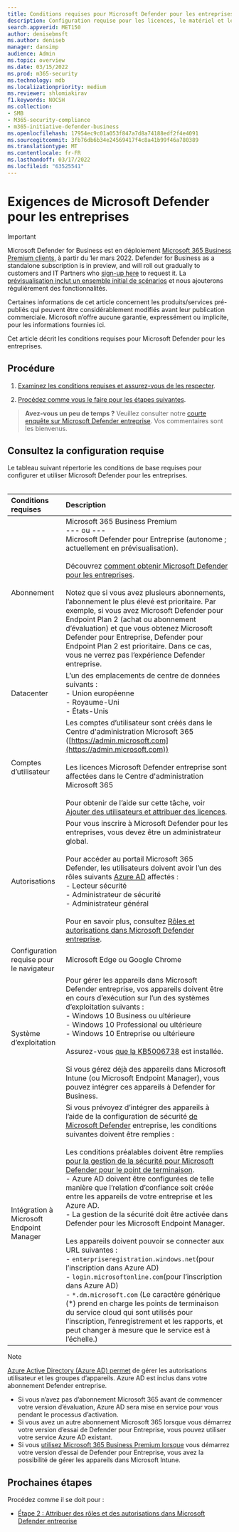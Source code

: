 ```yaml
---
title: Conditions requises pour Microsoft Defender pour les entreprises
description: Configuration requise pour les licences, le matériel et les logiciels Microsoft Defender pour les entreprises
search.appverid: MET150
author: denisebmsft
ms.author: deniseb
manager: dansimp
audience: Admin
ms.topic: overview
ms.date: 03/15/2022
ms.prod: m365-security
ms.technology: mdb
ms.localizationpriority: medium
ms.reviewer: shlomiakirav
f1.keywords: NOCSH
ms.collection:
- SMB
- M365-security-compliance
- m365-initiative-defender-business
ms.openlocfilehash: 17954ec9c01a053f847a7d8a74188edf2f4e4091
ms.sourcegitcommit: 3fb76db6b34e24569417f4c8a41b99f46a780389
ms.translationtype: MT
ms.contentlocale: fr-FR
ms.lasthandoff: 03/17/2022
ms.locfileid: "63525541"
---
```

# <a name="microsoft-defender-for-business-requirements"></a>Exigences de Microsoft Defender pour les entreprises

> [!IMPORTANT]
> Microsoft Defender for Business est en déploiement [Microsoft 365 Business Premium clients,](../../business-premium/index.md) à partir du 1er mars 2022. Defender for Business as a standalone subscription is in preview, and will roll out gradually to customers and IT Partners who [sign-up here](https://aka.ms/mdb-preview) to request it. La [prévisualisation inclut un ensemble initial de scénarios](mdb-tutorials.md#try-these-preview-scenarios) et nous ajouterons régulièrement des fonctionnalités.
> 
> Certaines informations de cet article concernent les produits/services pré-publiés qui peuvent être considérablement modifiés avant leur publication commerciale. Microsoft n’offre aucune garantie, expressément ou implicite, pour les informations fournies ici. 

Cet article décrit les conditions requises pour Microsoft Defender pour les entreprises.

## <a name="what-to-do"></a>Procédure

1. [Examinez les conditions requises et assurez-vous de les respecter](#review-the-requirements).

2. [Procédez comme vous le faire pour les étapes suivantes](#next-steps).

>
> **Avez-vous un peu de temps ?**
> Veuillez consulter notre <a href="https://microsoft.qualtrics.com/jfe/form/SV_0JPjTPHGEWTQr4y" target="_blank">courte enquête sur Microsoft Defender entreprise</a>. Vos commentaires sont les bienvenus.
>

## <a name="review-the-requirements"></a>Consultez la configuration requise

Le tableau suivant répertorie les conditions de base requises pour configurer et utiliser Microsoft Defender pour les entreprises. <br/><br/>

| Conditions requises | Description |
|:---|:---|
| Abonnement | Microsoft 365 Business Premium <br/>--- ou ---<br/>Microsoft Defender pour Entreprise (autonome ; actuellement en prévisualisation). <br/><br/> Découvrez [comment obtenir Microsoft Defender pour les entreprises](get-defender-business.md).<br/><br/>Notez que si vous avez plusieurs abonnements, l’abonnement le plus élevé est prioritaire. Par exemple, si vous avez Microsoft Defender pour Endpoint Plan 2 (achat ou abonnement d’évaluation) et que vous obtenez Microsoft Defender pour Entreprise, Defender pour Endpoint Plan 2 est prioritaire. Dans ce cas, vous ne verrez pas l’expérience Defender entreprise.  |
| Datacenter | L’un des emplacements de centre de données suivants : <br/>- Union européenne <br/>- Royaume-Uni <br/>- États-Unis |
| Comptes d’utilisateur | Les comptes d’utilisateur sont créés dans le Centre d'administration Microsoft 365 ([https://admin.microsoft.com](https://admin.microsoft.com))<br/><br/>Les licences Microsoft Defender entreprise sont affectées dans le Centre d'administration Microsoft 365<br/><br/>Pour obtenir de l’aide sur cette tâche, voir [Ajouter des utilisateurs et attribuer des licences](../../admin/add-users/add-users.md). |
| Autorisations  | Pour vous inscrire à Microsoft Defender pour les entreprises, vous devez être un administrateur global.<br/><br/>Pour accéder au portail Microsoft 365 Defender, les utilisateurs doivent avoir l’un des rôles suivants [Azure AD](mdb-roles-permissions.md) affectés : <br/>- Lecteur sécurité<br/>- Administrateur de sécurité<br/>- Administrateur général<br/><br/>Pour en savoir plus, consultez [Rôles et autorisations dans Microsoft Defender entreprise](mdb-roles-permissions.md). |
| Configuration requise pour le navigateur | Microsoft Edge ou Google Chrome |
| Système d’exploitation | Pour gérer les appareils dans Microsoft Defender entreprise, vos appareils doivent être en cours d’exécution sur l’un des systèmes d’exploitation suivants : <br/>- Windows 10 Business ou ultérieure <br/>- Windows 10 Professional ou ultérieure <br/>- Windows 10 Entreprise ou ultérieure <br/><br/>Assurez-vous [que la KB5006738](https://support.microsoft.com/topic/october-26-2021-kb5006738-os-builds-19041-1320-19042-1320-and-19043-1320-preview-ccbce6bf-ae00-4e66-9789-ce8e7ea35541) est installée. <br/><br/>Si vous gérez déjà des appareils dans Microsoft Intune (ou Microsoft Endpoint Manager), vous pouvez intégrer ces appareils à Defender for Business. |
| Intégration à Microsoft Endpoint Manager  | Si vous prévoyez d’intégrer des appareils à l’aide de la configuration de sécurité [de Microsoft Defender](mdb-onboard-devices.md#microsoft-defender-for-business-security-configuration) entreprise, les conditions suivantes doivent être remplies :<br/><br/>Les conditions préalables doivent être remplies [pour la gestion de la sécurité pour Microsoft Defender pour le point de terminaison](/mem/intune/protect/mde-security-integration).<br/>- Azure AD doivent être configurées de telle manière que l’relation d’confiance soit créée entre les appareils de votre entreprise et les Azure AD. <br/>- La gestion de la sécurité doit être activée dans Defender pour les Microsoft Endpoint Manager.<br/><br/>Les appareils doivent pouvoir se connecter aux URL suivantes :<br/>- `enterpriseregistration.windows.net`(pour l’inscription dans Azure AD)<br/>- `login.microsoftonline.com`(pour l’inscription dans Azure AD)<br/>- `*.dm.microsoft.com` (Le caractère générique (*) prend en charge les points de terminaison du service cloud qui sont utilisés pour l’inscription, l’enregistrement et les rapports, et peut changer à mesure que le service est à l’échelle.) |

> [!NOTE]
> [Azure Active Directory (Azure AD) permet](/azure/active-directory/fundamentals/active-directory-whatis) de gérer les autorisations utilisateur et les groupes d’appareils. Azure AD est inclus dans votre abonnement Defender entreprise. 
> - Si vous n’avez pas d’abonnement Microsoft 365 avant de commencer votre version d’évaluation, Azure AD sera mise en service pour vous pendant le processus d’activation. 
> - Si vous avez un autre abonnement Microsoft 365 lorsque vous démarrez votre version d’essai de Defender pour Entreprise, vous pouvez utiliser votre service Azure AD existant. 
> - Si vous [utilisez Microsoft 365 Business Premium lorsque](../../business/index.yml) vous démarrez votre version d’essai de Defender pour Entreprise, vous avez la possibilité de gérer les appareils dans Microsoft Intune. 

## <a name="next-steps"></a>Prochaines étapes

Procédez comme il se doit pour :

- [Étape 2 : Attribuer des rôles et des autorisations dans Microsoft Defender entreprise](mdb-roles-permissions.md) 
 